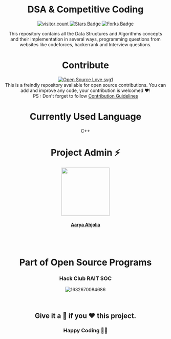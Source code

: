 <div align="center">
<h1> DSA & Competitive Coding </h1>


<a href="https://github.com/aaryahjolia/dsa_competitive-coding"><img src="https://visitor-badge.laobi.icu/badge?page_id=aaryahjolia/dsa_competitive-coding" alt="visitor count"/></a>
<a href="https://github.com/aaryahjolia/dsa_competitive-coding/stargazers"><img src="https://img.shields.io/github/stars/aaryahjolia/dsa_competitive-coding" alt="Stars Badge"/></a>
<a href="https://github.com/aaryahjolia/dsa_competitive-coding/network/members"><img src="https://img.shields.io/github/forks/aaryahjolia/dsa_competitive-coding" alt="Forks Badge"/></a>


This repository contains all the Data Structures and Algorithms concepts and their implementation in several ways, programming questions from websites like codeforces, hackerrank and Interview questions.


# Contribute
[![Open Source Love svg1](https://badges.frapsoft.com/os/v1/open-source.svg?v=103)](https://github.com/ellerbrock/open-source-badges/)  
This is a freindly repository available for open source contributions. You can add and improve any code, your contribution is welcomed ❤️!     
PS : Don't forget to follow [Contribution Guidelines](Contribution_Guidelines.md)

# Currently Used Language
C++
<br>

<h1 align=center> Project Admin ⚡ </h1>
<p align="center">
  <a href="https://github.com/aaryahjolia"><img src="https://avatars.githubusercontent.com/u/82600388?v=4" width=150px height=150px /></a> 
  <h4 align="center">
  
  [Aarya Ahjolia](https://github.com/aaryahjolia)

</h4>
</p>
<br>
<!-- <h1 align=center> Valuable Contributors ✨ </h1>
  <a href="https://github.com/aaryahjolia/dsa_competitive-coding/graphs/contributors">
  <img src="https://contrib.rocks/image?repo=aaryahjolia/dsa_competitive-coding" />
</a> -->
  
<br>

# Part of Open Source Programs

### Hack Club RAIT SOC

![1632670084686](https://user-images.githubusercontent.com/80090908/179052180-5067b5fe-9c98-421e-b818-ae4bd7976ca8.jpg)

<br>

## Give it a 🌟 if you ❤ this project.

### Happy Coding 👨‍💻
</div>